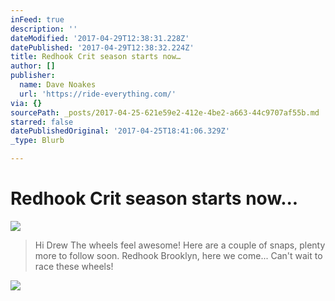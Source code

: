 ```yaml
---
inFeed: true
description: ''
dateModified: '2017-04-29T12:38:31.228Z'
datePublished: '2017-04-29T12:38:32.224Z'
title: Redhook Crit season starts now…
author: []
publisher:
  name: Dave Noakes
  url: 'https://ride-everything.com/'
via: {}
sourcePath: _posts/2017-04-25-621e59e2-412e-4be2-a663-44c9707af55b.md
starred: false
datePublishedOriginal: '2017-04-25T18:41:06.329Z'
_type: Blurb

---
```

# Redhook Crit season starts now...
![](https://the-grid-user-content.s3-us-west-2.amazonaws.com/0bc52158-9ebd-4951-9db5-99f299288f6c.jpg)

> Hi Drew
> The wheels feel awesome! Here are a couple of snaps, plenty more to follow soon. Redhook Brooklyn, here we come... 
> Can't wait to race these wheels! 

![](https://scontent.cdninstagram.com/t51.2885-15/s640x640/sh0.08/e35/18096632_227309041085989_8006391150862663680_n.jpg)
